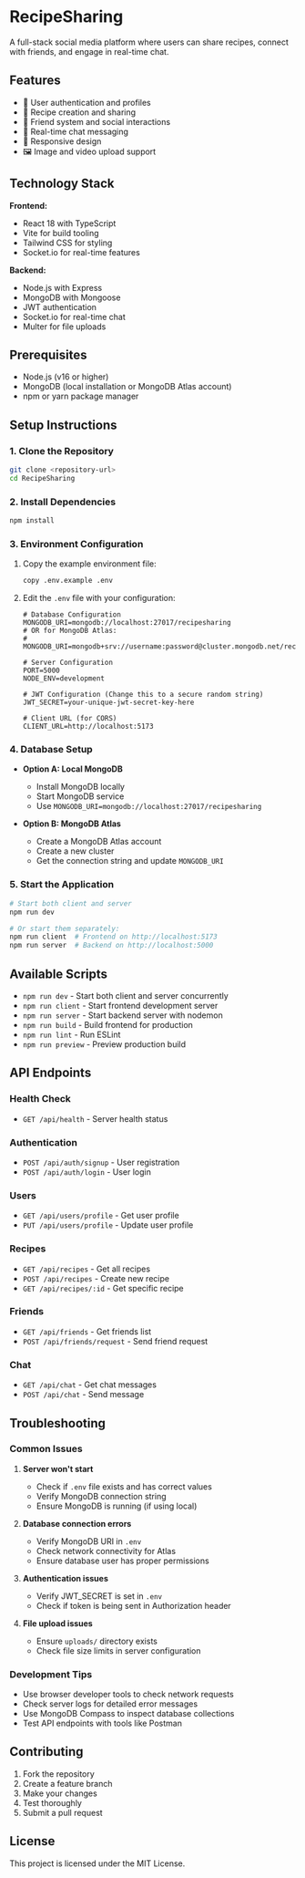 # RecipeSharing

A full-stack social media platform where users can share recipes, connect with friends, and engage in real-time chat.

## Features

- 👥 User authentication and profiles
- 🍳 Recipe creation and sharing
- 👫 Friend system and social interactions
- 💬 Real-time chat messaging
- 📱 Responsive design
- 🖼️ Image and video upload support

## Technology Stack

**Frontend:**
- React 18 with TypeScript
- Vite for build tooling
- Tailwind CSS for styling
- Socket.io for real-time features

**Backend:**
- Node.js with Express
- MongoDB with Mongoose
- JWT authentication
- Socket.io for real-time chat
- Multer for file uploads

## Prerequisites

- Node.js (v16 or higher)
- MongoDB (local installation or MongoDB Atlas account)
- npm or yarn package manager

## Setup Instructions

### 1. Clone the Repository
```bash
git clone <repository-url>
cd RecipeSharing
```

### 2. Install Dependencies
```bash
npm install
```

### 3. Environment Configuration
1. Copy the example environment file:
   ```bash
   copy .env.example .env
   ```
   
2. Edit the `.env` file with your configuration:
   ```env
   # Database Configuration
   MONGODB_URI=mongodb://localhost:27017/recipesharing
   # OR for MongoDB Atlas:
   # MONGODB_URI=mongodb+srv://username:password@cluster.mongodb.net/recipesharing
   
   # Server Configuration
   PORT=5000
   NODE_ENV=development
   
   # JWT Configuration (Change this to a secure random string)
   JWT_SECRET=your-unique-jwt-secret-key-here
   
   # Client URL (for CORS)
   CLIENT_URL=http://localhost:5173
   ```

### 4. Database Setup
- **Option A: Local MongoDB**
  - Install MongoDB locally
  - Start MongoDB service
  - Use `MONGODB_URI=mongodb://localhost:27017/recipesharing`

- **Option B: MongoDB Atlas**
  - Create a MongoDB Atlas account
  - Create a new cluster
  - Get the connection string and update `MONGODB_URI`

### 5. Start the Application
```bash
# Start both client and server
npm run dev

# Or start them separately:
npm run client  # Frontend on http://localhost:5173
npm run server  # Backend on http://localhost:5000
```

## Available Scripts

- `npm run dev` - Start both client and server concurrently
- `npm run client` - Start frontend development server
- `npm run server` - Start backend server with nodemon
- `npm run build` - Build frontend for production
- `npm run lint` - Run ESLint
- `npm run preview` - Preview production build

## API Endpoints

### Health Check
- `GET /api/health` - Server health status

### Authentication
- `POST /api/auth/signup` - User registration
- `POST /api/auth/login` - User login

### Users
- `GET /api/users/profile` - Get user profile
- `PUT /api/users/profile` - Update user profile

### Recipes
- `GET /api/recipes` - Get all recipes
- `POST /api/recipes` - Create new recipe
- `GET /api/recipes/:id` - Get specific recipe

### Friends
- `GET /api/friends` - Get friends list
- `POST /api/friends/request` - Send friend request

### Chat
- `GET /api/chat` - Get chat messages
- `POST /api/chat` - Send message

## Troubleshooting

### Common Issues

1. **Server won't start**
   - Check if `.env` file exists and has correct values
   - Verify MongoDB connection string
   - Ensure MongoDB is running (if using local)

2. **Database connection errors**
   - Verify MongoDB URI in `.env`
   - Check network connectivity for Atlas
   - Ensure database user has proper permissions

3. **Authentication issues**
   - Verify JWT_SECRET is set in `.env`
   - Check if token is being sent in Authorization header

4. **File upload issues**
   - Ensure `uploads/` directory exists
   - Check file size limits in server configuration

### Development Tips

- Use browser developer tools to check network requests
- Check server logs for detailed error messages
- Use MongoDB Compass to inspect database collections
- Test API endpoints with tools like Postman

## Contributing

1. Fork the repository
2. Create a feature branch
3. Make your changes
4. Test thoroughly
5. Submit a pull request

## License

This project is licensed under the MIT License.
